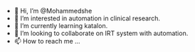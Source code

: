 - 👋 Hi, I’m @Mohammedshe
- 👀 I’m interested in automation in clinical research.
- 🌱 I’m currently learning katalon.
- 💞️ I’m looking to collaborate on IRT system with automation.
- 📫 How to reach me ...

<!---
Mohammedshe/Mohammedshe is a ✨ special ✨ repository because its `README.md` (this file) appears on your GitHub profile.
You can click the Preview link to take a look at your changes.
--->
